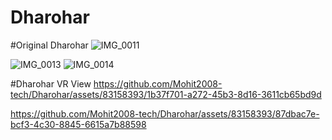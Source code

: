 # Dharohar
#Original Dharohar
![IMG_0011](https://github.com/Mohit2008-tech/Dharohar/assets/83158393/a3f36085-55d7-4873-a6c7-b7034a9f4de1)

![IMG_0013](https://github.com/Mohit2008-tech/Dharohar/assets/83158393/9bafc635-e890-4327-bd80-0e6f3f85b773)
![IMG_0014](https://github.com/Mohit2008-tech/Dharohar/assets/83158393/2f1e60cf-1d21-4b51-9e01-b360d52c4e11)

#Dharohar VR View
https://github.com/Mohit2008-tech/Dharohar/assets/83158393/1b37f701-a272-45b3-8d16-3611cb65bd9d

https://github.com/Mohit2008-tech/Dharohar/assets/83158393/87dbac7e-bcf3-4c30-8845-6615a7b88598

